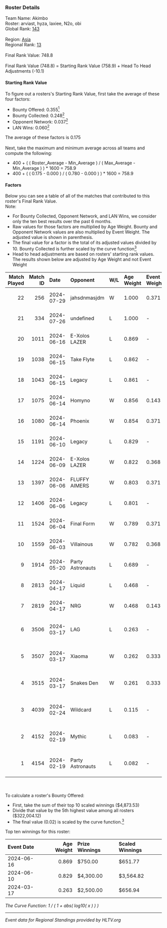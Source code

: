 ### Roster Details<br />
Team Name: Akimbo<br />
Roster: arviast, hyza, laxiee, N2o, obi<br />
Global Rank: [143](../standings_global.md)<br />
<br />
Region: [Asia]( ../standings_asia.md)<br />
Regional Rank: [13]( ../standings_asia.md)<br />
<br />
Final Rank Value:  748.8<br />
<br />
Final Rank Value (748.8) = Starting Rank Value (758.9) + Head To Head Adjustments (-10.1)<br />

#### Starting Rank Value<br />
To figure out a rosters's Starting Rank Value, first take the average of these four factors:<br />
- Bounty Offered: 0.355[<sup>1</sup>](#table2)
- Bounty Collected: 0.248[<sup>2</sup>](#table1)
- Opponent Network: 0.037[<sup>2</sup>](#table1)
- LAN Wins: 0.060[<sup>2</sup>](#table1)

The average of these factors is 0.175<br />
<br />
Next, take the maximum and minimum average across all teams and compute the following:<br />
- 400 + ( ( Roster_Average - Min_Average ) / ( Max_Average - Min_Average ) ) * 1600 = 758.9
- 400 + ( ( 0.175 - 0.000 ) / ( 0.780 - 0.000 ) ) * 1600 = 758.9


#### Factors<br />
Below you can see a table of all of the matches that contributed to this roster's Final Rank Value.<br />
Note:<br />

- For Bounty Collected, Opponent Network, and LAN Wins, we consider only the ten best results over the past 6 months.
- Raw values for those factors are multiplied by Age Weight. Bounty and Opponent Network values are also multiplied by Event Weight. The adjusted value is shown in parenthesis.
- The final value for a factor is the total of its adjusted values divided by 10. Bounty Collected is further scaled by the curve function[<sup>3</sup>](#curveFunction)
- Head to head adjustments are based on rosters' starting rank values. The results shown below are adjusted by Age Weight and not Event Weight
<span id="table1"></span><br />


| Match Played | Match ID | Date       | Opponent         | W/L | Age Weight | Event Weight | Bounty Collected | Opponent Network | LAN Wins  | H2H Adj. | Roster                                 |
| -: | -: | :- | :- | :- | :- | :- | :- | :- | :- | -: | :- |
|           22 |      256 | 2024-07-29 | jahsdnmasjdm     | W   | 1.000      | 0.371        | 0.000 (0.000)    | 0.000 (0.000)    | 0 (0.000) |     3.74 | arviast, hyza, laxiee, N2o, obi        |
|           21 |      334 | 2024-07-26 | undefined        | L   | 1.000      | -            | -                | -                | -         |   -23.95 | hyza, kmrn, laxiee, N2o, obi           |
|           20 |     1011 | 2024-06-16 | E-Xolos LAZER    | L   | 0.869      | -            | -                | -                | -         |   -12.78 | calamity, kralz , laxiee, N2o, obi     |
|           19 |     1038 | 2024-06-15 | Take Flyte       | L   | 0.862      | -            | -                | -                | -         |   -17.57 | calamity, kralz , laxiee, N2o, obi     |
|           18 |     1043 | 2024-06-15 | Legacy           | L   | 0.861      | -            | -                | -                | -         |    -5.86 | calamity, kralz , laxiee, N2o, obi     |
|           17 |     1075 | 2024-06-14 | Homyno           | W   | 0.856      | 0.143        | 0.007 (0.001)    | 0.156 (0.019)    | 0 (0.000) |     8.98 | calamity, kralz , laxiee, N2o, obi     |
|           16 |     1080 | 2024-06-14 | Phoenix          | W   | 0.854      | 0.371        | 0.004 (0.001)    | 0.278 (0.088)    | 0 (0.000) |    11.46 | calamity, kralz , laxiee, N2o, obi     |
|           15 |     1191 | 2024-06-10 | Legacy           | L   | 0.829      | -            | -                | -                | -         |    -5.50 | calamity, kralz , laxiee, N2o, obi     |
|           14 |     1224 | 2024-06-09 | E-Xolos LAZER    | W   | 0.822      | 0.368        | 0.011 (0.003)    | 0.384 (0.116)    | 0 (0.000) |    12.56 | calamity, kralz , laxiee, N2o, obi     |
|           13 |     1397 | 2024-06-06 | FLUFFY AIMERS    | W   | 0.803      | 0.371        | 0.003 (0.001)    | 0.310 (0.092)    | 0 (0.000) |    10.29 | calamity, kralz , laxiee, N2o, obi     |
|           12 |     1406 | 2024-06-06 | Legacy           | L   | 0.801      | -            | -                | -                | -         |    -5.27 | calamity, kralz , laxiee, N2o, obi     |
|           11 |     1524 | 2024-06-04 | Final Form       | W   | 0.789      | 0.371        | 0.003 (0.001)    | 0.065 (0.019)    | 0 (0.000) |     8.40 | calamity, kralz , laxiee, N2o, obi     |
|           10 |     1559 | 2024-06-03 | Villainous       | W   | 0.782      | 0.368        | 0.003 (0.001)    | 0.000 (0.000)    | 0 (0.000) |     5.58 | calamity, kralz , laxiee, N2o, obi     |
|            9 |     1914 | 2024-05-20 | Party Astronauts | L   | 0.689      | -            | -                | -                | -         |    -6.12 | calamity, kralz , laxiee, N2o, obi     |
|            8 |     2813 | 2024-04-17 | Liquid           | L   | 0.468      | -            | -                | -                | -         |    -0.14 | calamity, kralz , laxiee, N2o, obi     |
|            7 |     2819 | 2024-04-17 | NRG              | W   | 0.468      | 0.143        | 0.020 (0.001)    | 0.514 (0.034)    | 0 (0.000) |     9.57 | calamity, kralz , laxiee, N2o, obi     |
|            6 |     3506 | 2024-03-17 | LAG              | L   | 0.263      | -            | -                | -                | -         |    -3.23 | arviast, C4LLM3SU3, calamity, N2o, obi |
|            5 |     3507 | 2024-03-17 | Xiaoma           | W   | 0.262      | 0.333        | 0.001 (0.000)    | 0.010 (0.001)    | 1 (0.262) |     1.91 | arviast, C4LLM3SU3, calamity, N2o, obi |
|            4 |     3515 | 2024-03-17 | Snakes Den       | W   | 0.261      | 0.333        | 0.000 (0.000)    | 0.000 (0.000)    | 1 (0.261) |     0.98 | arviast, C4LLM3SU3, calamity, N2o, obi |
|            3 |     4039 | 2024-02-24 | Wildcard         | L   | 0.115      | -            | -                | -                | -         |    -1.24 | C4LLM3SU3, calamity, laxiee, N2o, obi  |
|            2 |     4152 | 2024-02-19 | Mythic           | L   | 0.083      | -            | -                | -                | -         |    -1.17 | C4LLM3SU3, calamity, laxiee, N2o, obi  |
|            1 |     4154 | 2024-02-19 | Party Astronauts | L   | 0.082      | -            | -                | -                | -         |    -0.73 | C4LLM3SU3, calamity, laxiee, N2o, obi  |

<br />
<span id="table2"></span><br />
To calculate a roster's Bounty Offered:<br />

- First, take the sum of their top 10 scaled winnings ($4,873.53)
- Divide that value by the 5th highest value among all rosters ($322,004.12)
- The final value (0.02) is scaled by the curve function.[<sup>3</sup>](#curveFunction)

Top ten winnings for this roster:<br />

| Event Date | Age Weight | Prize Winnings | Scaled Winnings |
| :- | -: | :- | :- |
| 2024-06-16 |      0.869 | $750.00        | $651.77         |
| 2024-06-10 |      0.829 | $4,300.00      | $3,564.82       |
| 2024-03-17 |      0.263 | $2,500.00      | $656.94         |


<span id="curveFunction"></span>_The Curve Function: 1 / ( 1 + abs( log10( x ) ) )_<br />

---
_Event data for Regional Standings provided by HLTV.org_<br />
